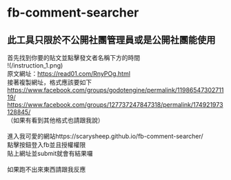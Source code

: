 # fb-comment-searcher
## 此工具只限於不公開社團管理員或是公開社團能使用
首先找到你要的貼文並點擊發文者名稱下方的時間<br>
!(/instruction_1.png)
<br>
原文網址：https://read01.com/RnyPOg.html<br>
接著複製網址，格式應該要如下<br>
https://www.facebook.com/groups/godotengine/permalink/1198654730271119/<br>
https://www.facebook.com/groups/127737247847318/permalink/174921973128845/<br>
（如果有看到其他格式也請跟我說）<br>
<br>
進入我可愛的網站https://scarysheep.github.io/fb-comment-searcher/<br>
點擊按鈕登入fb並且授權權限<br>
貼上網址並submit就會有結果囉<br>
<br>
如果跑不出來東西請跟我反應<br>

